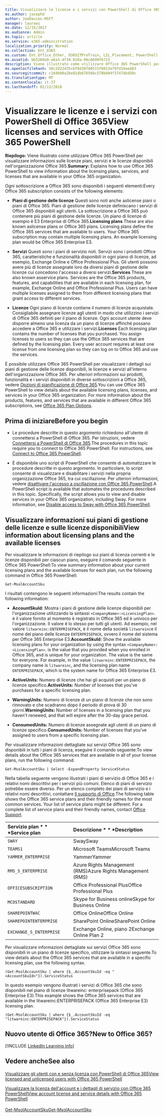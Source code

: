 ```yaml
---
title: Visualizzare le licenze e i servizi con PowerShell di Office 365
ms.author: josephd
author: JoeDavies-MSFT
manager: laurawi
ms.date: 12/15/2017
ms.audience: Admin
ms.topic: article
ms.service: o365-administration
localization_priority: Normal
ms.collection: Ent_O365
ms.custom: Ent_Office_Other, O365ITProTrain, LIL_Placement, PowerShell
ms.assetid: bb5260a9-a6a3-4f34-b19a-06c6699f6723
description: Viene illustrato come utilizzare Office 365 PowerShell per visualizzare informazioni sulle licenze piani, servizi e le licenze disponibili nell'organizzazione Office 365.
ms.openlocfilehash: 50c2d22d35cbf0d38f80515f8013e797d19ae483
ms.sourcegitcommit: c16db80a2be81db876566c578bb04f3747dbd50c
ms.translationtype: MT
ms.contentlocale: it-IT
ms.lasthandoff: 02/13/2018
---
```

# <a name="view-licenses-and-services-with-office-365-powershell"></a><span data-ttu-id="24fbb-103">Visualizzare le licenze e i servizi con PowerShell di Office 365</span><span class="sxs-lookup"><span data-stu-id="24fbb-103">View licenses and services with Office 365 PowerShell</span></span>

<span data-ttu-id="24fbb-104">**Riepilogo:** Viene illustrato come utilizzare Office 365 PowerShell per visualizzare informazioni sulle licenze piani, servizi e le licenze disponibili nell'organizzazione Office 365.</span><span class="sxs-lookup"><span data-stu-id="24fbb-104">**Summary:** Explains how to use Office 365 PowerShell to view information about the licensing plans, services, and licenses that are available in your Office 365 organization.</span></span>
  
<span data-ttu-id="24fbb-105">Ogni sottoscrizione a Office 365 sono disponibili i seguenti elementi:</span><span class="sxs-lookup"><span data-stu-id="24fbb-105">Every Office 365 subscription consists of the following elements:</span></span>
- <span data-ttu-id="24fbb-p101">**Piani di gestione delle licenze** Questi sono noti anche aslicense piani o piani di Office 365. Piani di gestione delle licenze definiscano i servizi di Office 365 disponibili agli utenti. La sottoscrizione a Office 365 può contenere più piani di gestione delle licenze. Un piano di licenze di esempio è E3 Enterprise di Office 365.</span><span class="sxs-lookup"><span data-stu-id="24fbb-p101">**Licensing plans** These are also known aslicense plans or Office 365 plans. Licensing plans define the Office 365 services that are available to users. Your Office 365 subscription may contain multiple licensing plans. An example licensing plan would be Office 365 Enterprise E3.</span></span>
    
- <span data-ttu-id="24fbb-p102">**Servizi** Questi sono i piani di servizio noti. Servizi sono i prodotti Office 365, caratteristiche e funzionalità disponibili in ogni piano di licenze, ad esempio, Exchange Online e Office Professional Plus. Gli utenti possono avere più di licenze assegnate loro da diversi piani di gestione delle licenze cui concedono l'accesso a diversi servizi.</span><span class="sxs-lookup"><span data-stu-id="24fbb-p102">**Services** These are also known asservice plans. Services are the Office 365 products, features, and capabilities that are available in each licensing plan, for example, Exchange Online and Office Professional Plus. Users can have multiple licenses assigned to them from different licensing plans that grant access to different services.</span></span>
    
- <span data-ttu-id="24fbb-p103">**Licenze** Ogni piano di licenze contiene il numero di licenze acquistate. Consigliabile assegnare licenze agli utenti in modo che utilizzino i servizi di Office 365 definiti per il piano di licenze. Ogni account utente deve disporre almeno una licenza da un piano di licenze affinché possano accedere a Office 365 e utilizzare i servizi.</span><span class="sxs-lookup"><span data-stu-id="24fbb-p103">**Licenses** Each licensing plan contains the number of licenses that you purchased. You assign licenses to users so they can use the Office 365 services that are defined by the licensing plan. Every user account requires at least one license from one licensing plan so they can log on to Office 365 and use the services.</span></span>
    
<span data-ttu-id="24fbb-p104">È possibile utilizzare Office 365 PowerShell per visualizzare i dettagli sui piani di gestione delle licenze disponibili, le licenze e servizi all'interno dell'organizzazione Office 365. Per ulteriori informazioni sui prodotti, funzionalità e i servizi disponibili in diverse sottoscrizioni a Office 365, vedere [Opzioni di pianificazione di Office 365](https://go.microsoft.com/fwlink/p/?LinkId=691147).</span><span class="sxs-lookup"><span data-stu-id="24fbb-p104">You can use Office 365 PowerShell to view details about the available licensing plans, licenses, and services in your Office 365 organization. For more information about the products, features, and services that are available in different Office 365 subscriptions, see [Office 365 Plan Options](https://go.microsoft.com/fwlink/p/?LinkId=691147).</span></span>
## <a name="before-you-begin"></a><span data-ttu-id="24fbb-118">Prima di iniziare</span><span class="sxs-lookup"><span data-stu-id="24fbb-118">Before you begin</span></span>
<span data-ttu-id="24fbb-119"><a name="RTT"> </a></span><span class="sxs-lookup"><span data-stu-id="24fbb-119"></span></span>

- <span data-ttu-id="24fbb-p105">Le procedure descritte in questo argomento richiedono all'utente di connettersi a PowerShell di Office 365. Per istruzioni, vedere [Connettersi a PowerShell di Office 365](connect-to-office-365-powershell.md).</span><span class="sxs-lookup"><span data-stu-id="24fbb-p105">The procedures in this topic require you to connect to Office 365 PowerShell. For instructions, see [Connect to Office 365 PowerShell](connect-to-office-365-powershell.md).</span></span>
    
- <span data-ttu-id="24fbb-p106">È disponibile uno script di PowerShell che consente di automatizzare le procedure descritte in questo argomento. In particolare, lo script consente di visualizzare e disabilitare i servizi nella propria organizzazione Office 365, tra cui oscillazione. Per ulteriori informazioni, vedere [disattivare l'accesso a oscillazione con Office 365 PowerShell](disable-access-to-sway-with-office-365-powershell.md).</span><span class="sxs-lookup"><span data-stu-id="24fbb-p106">A PowerShell script is available that automates the procedures described in this topic. Specifically, the script allows you to view and disable services in your Office 365 organization, including Sway. For more information, see [Disable access to Sway with Office 365 PowerShell](disable-access-to-sway-with-office-365-powershell.md).</span></span>
    
## <a name="view-information-about-licensing-plans-and-the-available-licenses"></a><span data-ttu-id="24fbb-125">Visualizzare informazioni sui piani di gestione delle licenze e sulle licenze disponibili</span><span class="sxs-lookup"><span data-stu-id="24fbb-125">View information about licensing plans and the available licenses</span></span>
<span data-ttu-id="24fbb-126"><a name="ShortVersion"> </a></span><span class="sxs-lookup"><span data-stu-id="24fbb-126"></span></span>

<span data-ttu-id="24fbb-127">Per visualizzare le informazioni di riepilogo sui piani di licenza correnti e le licenze disponibili per ciascun piano, eseguire il comando seguente in Office 365 PowerShell:</span><span class="sxs-lookup"><span data-stu-id="24fbb-127">To view summary information about your current licensing plans and the available licenses for each plan, run the following command in Office 365 PowerShell:</span></span>
  
```
Get-MsolAccountSku
```

<span data-ttu-id="24fbb-128">I risultati contengono le seguenti informazioni:</span><span class="sxs-lookup"><span data-stu-id="24fbb-128">The results contain the following information:</span></span>
  
- <span data-ttu-id="24fbb-p107">**AccountSkuId:** Mostra i piani di gestione delle licenze disponibili per l'organizzazione utilizzando la sintassi `<CompanyName>:<LicensingPlan>`.  _<CompanyName>_ è il valore fornito al momento è registrato in Office 365 ed è univoco per l'organizzazione. Il _<LicensingPlan>_ valore è lo stesso per tutti gli utenti. Ad esempio, nel valore `litwareinc:ENTERPRISEPACK`, è il nome della società `litwareinc`e il nome del piano delle licenze `ENTERPRISEPACK`, ovvero il nome del sistema per Office 365 Enterprise E3.</span><span class="sxs-lookup"><span data-stu-id="24fbb-p107">**AccountSkuId:** Show the available licensing plans for your organization by using the syntax `<CompanyName>:<LicensingPlan>`.  _<CompanyName>_ is the value that you provided when you enrolled in Office 365, and is unique for your organization. The _<LicensingPlan>_ value is the same for everyone. For example, in the value `litwareinc:ENTERPRISEPACK`, the company name is  `litwareinc`, and the licensing plan name  `ENTERPRISEPACK`, which is the system name for Office 365 Enterprise E3.</span></span>
    
- <span data-ttu-id="24fbb-133">**ActiveUnits:** Numero di licenze che hai gli acquisti per un piano di licenze specifico.</span><span class="sxs-lookup"><span data-stu-id="24fbb-133">**ActiveUnits:** Number of licenses that you've purchases for a specific licensing plan.</span></span>
    
- <span data-ttu-id="24fbb-134">**WarningUnits:** Numero di licenze di un piano di licenze che non sono rinnovato e che scadranno dopo il periodo di prova di 30 giorni.</span><span class="sxs-lookup"><span data-stu-id="24fbb-134">**WarningUnits:** Number of licenses in a licensing plan that you haven't renewed, and that will expire after the 30-day grace period.</span></span>
    
- <span data-ttu-id="24fbb-135">**ConsumedUnits:** Numero di licenze assegnate agli utenti di un piano di licenze specifico.</span><span class="sxs-lookup"><span data-stu-id="24fbb-135">**ConsumedUnits:** Number of licenses that you've assigned to users from a specific licensing plan.</span></span>
    
<span data-ttu-id="24fbb-136">Per visualizzare informazioni dettagliate sui servizi Office 365 sono disponibili in tutti i piani di licenza, eseguire il comando seguente:</span><span class="sxs-lookup"><span data-stu-id="24fbb-136">To view details about the Office 365 services that are available in all of your license plans, run the following command:</span></span>
  
```
Get-MsolAccountSku | Select -ExpandProperty ServiceStatus
```

<span data-ttu-id="24fbb-p108">Nella tabella seguente vengono illustrati i piani di servizio di Office 365 e i relativi nomi descrittivi per i servizi più comuni. Elenco di piani di servizio potrebbe essere diverso. Per un elenco completo dei piani di servizio e i relativi nomi descrittivi, contattare [Il supporto di Office](https://support.office.com/home/contact).</span><span class="sxs-lookup"><span data-stu-id="24fbb-p108">The following table shows the Office 365 service plans and their friendly names for the most common services. Your list of service plans might be different. For a complete list of service plans and their friendly names, contact [Office Support](https://support.office.com/home/contact).</span></span>
  
|<span data-ttu-id="24fbb-140">Servizio plan \* \* \*</span><span class="sxs-lookup"><span data-stu-id="24fbb-140">****Service plan****</span></span>|<span data-ttu-id="24fbb-141">Descrizione \* \* \*</span><span class="sxs-lookup"><span data-stu-id="24fbb-141">****Description****</span></span>|
|:-----|:-----|
| `SWAY` <br/> |<span data-ttu-id="24fbb-142">Sway</span><span class="sxs-lookup"><span data-stu-id="24fbb-142">Sway</span></span>  <br/> |
| `TEAMS1` <br/> |<span data-ttu-id="24fbb-143">Microsoft Teams</span><span class="sxs-lookup"><span data-stu-id="24fbb-143">Microsoft Teams</span></span>  <br/> |
| `YAMMER_ENTERPRISE` <br/> |<span data-ttu-id="24fbb-144">Yammer</span><span class="sxs-lookup"><span data-stu-id="24fbb-144">Yammer</span></span>  <br/> |
| `RMS_S_ENTERPRISE` <br/> |<span data-ttu-id="24fbb-145">Azure Rights Management (RMS)</span><span class="sxs-lookup"><span data-stu-id="24fbb-145">Azure Rights Management (RMS)</span></span>  <br/> |
| `OFFICESUBSCRIPTION` <br/> |<span data-ttu-id="24fbb-146">Office Professional Plus</span><span class="sxs-lookup"><span data-stu-id="24fbb-146">Office Professional Plus</span></span>  <br/> |
| `MCOSTANDARD` <br/> |<span data-ttu-id="24fbb-147">Skype for Business online</span><span class="sxs-lookup"><span data-stu-id="24fbb-147">Skype for Business Online</span></span>  <br/> |
| `SHAREPOINTWAC` <br/> |<span data-ttu-id="24fbb-148">Office Online</span><span class="sxs-lookup"><span data-stu-id="24fbb-148">Office Online</span></span>  <br/> |
| `SHAREPOINTENTERPRISE` <br/> |<span data-ttu-id="24fbb-149">SharePoint Online</span><span class="sxs-lookup"><span data-stu-id="24fbb-149">SharePoint Online</span></span>  <br/> |
| `EXCHANGE_S_ENTERPRISE` <br/> |<span data-ttu-id="24fbb-150">Exchange Online, piano 2</span><span class="sxs-lookup"><span data-stu-id="24fbb-150">Exchange Online Plan 2</span></span>  <br/> |
   
<span data-ttu-id="24fbb-151">Per visualizzare informazioni dettagliate sui servizi Office 365 sono disponibili in un piano di licenze specifico, utilizzare la sintassi seguente.</span><span class="sxs-lookup"><span data-stu-id="24fbb-151">To view details about the Office 365 services that are available in a specific licensing plan, use the following syntax.</span></span>
  
```
(Get-MsolAccountSku | where {$_.AccountSkuId -eq " <AccountSkuId>"}).ServiceStatus
```

<span data-ttu-id="24fbb-152">In questo esempio vengono illustrati i servizi di Office 365 che sono disponibili nel piano di licenze litwareinc: enterprisepack (Office 365 Enterprise E3).</span><span class="sxs-lookup"><span data-stu-id="24fbb-152">This example shows the Office 365 services that are available in the  litwareinc:ENTERPRISEPACK (Office 365 Enterprise E3) licensing plan.</span></span>
  
```
(Get-MsolAccountSku | where {$_.AccountSkuId -eq "litwareinc:ENTERPRISEPACK"}).ServiceStatus
```

## <a name="new-to-office-365"></a><span data-ttu-id="24fbb-153">Nuovo utente di Office 365?</span><span class="sxs-lookup"><span data-stu-id="24fbb-153">New to Office 365?</span></span>
<span data-ttu-id="24fbb-154"><a name="ShortVersion"> </a></span><span class="sxs-lookup"><span data-stu-id="24fbb-154"></span></span>

[!INCLUDE [LinkedIn Learning Info](../common/office/linkedin-learning-info.md)]
   
## <a name="see-also"></a><span data-ttu-id="24fbb-155">Vedere anche</span><span class="sxs-lookup"><span data-stu-id="24fbb-155">See also</span></span>
<span data-ttu-id="24fbb-156"><a name="ShortVersion"> </a></span><span class="sxs-lookup"><span data-stu-id="24fbb-156"></span></span>

#### 

[<span data-ttu-id="24fbb-157">Visualizzare gli utenti con e senza licenza con PowerShell di Office 365</span><span class="sxs-lookup"><span data-stu-id="24fbb-157">View licensed and unlicensed users with Office 365 PowerShell</span></span>](view-licensed-and-unlicensed-users-with-office-365-powershell.md)
  
[<span data-ttu-id="24fbb-158">Visualizzare la licenza dell'account e i dettagli di servizio con Office 365 PowerShell</span><span class="sxs-lookup"><span data-stu-id="24fbb-158">View account license and service details with Office 365 PowerShell</span></span>](view-account-license-and-service-details-with-office-365-powershell.md)
#### 

[<span data-ttu-id="24fbb-159">Get-MsolAccountSku</span><span class="sxs-lookup"><span data-stu-id="24fbb-159">Get-MsolAccountSku</span></span>](https://go.microsoft.com/fwlink/p/?LinkId=691549)


